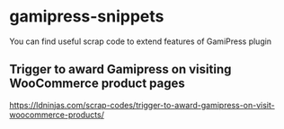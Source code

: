 # gamipress-snippets
You can find useful scrap code to extend features of GamiPress plugin

## Trigger to award Gamipress on visiting WooCommerce product pages
https://ldninjas.com/scrap-codes/trigger-to-award-gamipress-on-visit-woocommerce-products/
